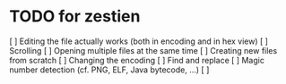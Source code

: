 # TODO for zestien

[ ] Editing the file actually works (both in encoding and in hex view)
[ ] Scrolling
[ ] Opening multiple files at the same time
[ ] Creating new files from scratch
[ ] Changing the encoding
[ ] Find and replace
[ ] Magic number detection (cf. PNG, ELF, Java bytecode, ...)
[ ]